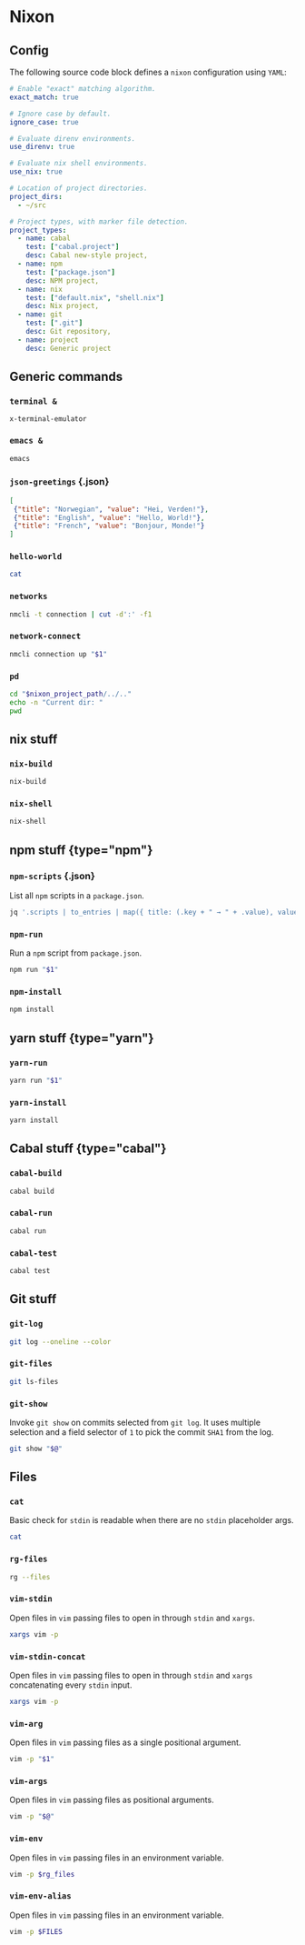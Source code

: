 # Nixon

## Config

The following source code block defines a `nixon` configuration using `YAML`:

``` yaml config
# Enable "exact" matching algorithm.
exact_match: true

# Ignore case by default.
ignore_case: true

# Evaluate direnv environments.
use_direnv: true

# Evaluate nix shell environments.
use_nix: true

# Location of project directories.
project_dirs:
  - ~/src

# Project types, with marker file detection.
project_types:
  - name: cabal
    test: ["cabal.project"]
    desc: Cabal new-style project,
  - name: npm
    test: ["package.json"]
    desc: NPM project,
  - name: nix
    test: ["default.nix", "shell.nix"]
    desc: Nix project,
  - name: git
    test: [".git"]
    desc: Git repository,
  - name: project
    desc: Generic project
```

## Generic commands

### `terminal &`

```
x-terminal-emulator
```

### `emacs &`

```bash
emacs
```

### `json-greetings` {.json}

```json
[
 {"title": "Norwegian", "value": "Hei, Verden!"},
 {"title": "English", "value": "Hello, World!"},
 {"title": "French", "value": "Bonjour, Monde!"}
]
```

### `hello-world`

```bash <{json-greetings:m}
cat
```

### `networks`

```bash
nmcli -t connection | cut -d':' -f1
```

### `network-connect`

```bash ${networks}
nmcli connection up "$1"
```

### `pd`

```bash
cd "$nixon_project_path/../.."
echo -n "Current dir: "
pwd
```

## nix stuff

### `nix-build`

```bash
nix-build
```

### `nix-shell`

```bash
nix-shell
```

## npm stuff {type="npm"}

### `npm-scripts` {.json}

List all `npm` scripts in a `package.json`.

```bash
jq '.scripts | to_entries | map({ title: (.key + " → " + .value), value: .key })' package.json
```

### `npm-run`

Run a `npm` script from `package.json`.

```bash ${npm-scripts}
npm run "$1"
```

### `npm-install`

```bash
npm install
```

## yarn stuff {type="yarn"}

### `yarn-run`

```bash ${npm-scripts}
yarn run "$1"
```

### `yarn-install`

```bash
yarn install
```

## Cabal stuff {type="cabal"}

### `cabal-build`

```bash
cabal build
```

### `cabal-run`

```bash
cabal run
```

### `cabal-test`

```bash
cabal test
```

## Git stuff

### `git-log`

```bash
git log --oneline --color
```

### `git-files`

```bash
git ls-files
```

### `git-show`

Invoke `git show` on commits selected from `git log`. It uses multiple selection
and a field selector of `1` to pick the commit `SHA1` from the log.

```bash ${git-log:m1}
git show "$@"
```

## Files

### `cat`

Basic check for `stdin` is readable when there are no `stdin` placeholder args.

```bash
cat
```

### `rg-files`

```bash
rg --files
```

### `vim-stdin`

Open files in `vim` passing files to open in through `stdin` and `xargs`.

```bash <{rg-files:m}
xargs vim -p
```

### `vim-stdin-concat`

Open files in `vim` passing files to open in through `stdin` and `xargs`
concatenating every `stdin` input.

```bash <{git-files:m} <{rg-files:m}
xargs vim -p
```

### `vim-arg`

Open files in `vim` passing files as a single positional argument.

```bash ${rg-files}
vim -p "$1"
```

### `vim-args`

Open files in `vim` passing files as positional arguments.

```bash ${rg-files:m}
vim -p "$@"
```

### `vim-env`

Open files in `vim` passing files in an environment variable.

```bash ={rg-files:m}
vim -p $rg_files
```

### `vim-env-alias`

Open files in `vim` passing files in an environment variable.

```bash FILES={rg-files:m}
vim -p $FILES
```

